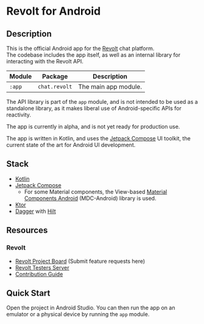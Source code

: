 # Revolt for Android

## Description

This is the official Android app for the [Revolt](https://revolt.chat) chat platform.  
The codebase includes the app itself, as well as an internal library for interacting with the Revolt
API.

| Module | Package       | Description          |
|--------|---------------|----------------------|
| `:app` | `chat.revolt` | The main app module. |

The API library is part of the `app` module, and is not intended to be used as a standalone library,
as it makes liberal use of Android-specific APIs for reactivity.

The app is currently in alpha, and is not yet ready for production use.

The app is written in Kotlin, and uses
the [Jetpack Compose](https://developer.android.com/jetpack/compose) UI toolkit, the current state
of the art for Android UI development.

## Stack

- [Kotlin](https://kotlinlang.org/)
- [Jetpack Compose](https://developer.android.com/jetpack/compose)
    - For some Material components, the View-based
      [Material Components Android](https://github.com/material-components/material-components-android)
      (MDC-Android) library is used.
- [Ktor](https://ktor.io/)
- [Dagger](https://dagger.dev/) with [Hilt](https://dagger.dev/hilt/)

## Resources

### Revolt

- [Revolt Project Board](https://github.com/revoltchat/revolt/discussions) (Submit feature requests
  here)
- [Revolt Testers Server](https://app.revolt.chat/invite/Testers)
- [Contribution Guide](https://developers.revolt.chat/contributing)

## Quick Start

Open the project in Android Studio. You can then run the app on an emulator or a physical device by
running the `app` module.
